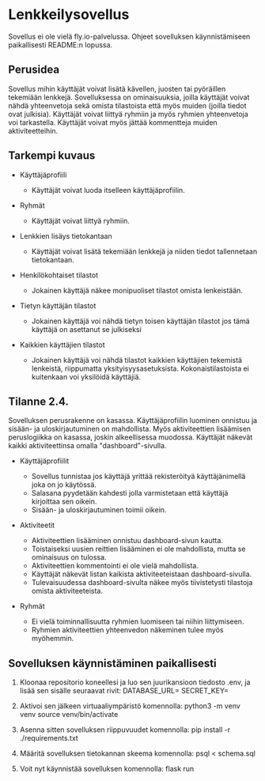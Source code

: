 # Lenkkeilysovellus

Sovellus ei ole vielä fly.io-palvelussa. Ohjeet sovelluksen käynnistämiseen paikallisesti README:n lopussa.

## Perusidea

Sovellus mihin käyttäjät voivat lisätä kävellen, juosten tai pyöräillen tekemiään lenkkejä. Sovelluksessa on ominaisuuksia, joilla käyttäjät voivat nähdä yhteenvetoja sekä omista tilastoista että myös muiden (joilla tiedot ovat julkisia). Käyttäjät voivat liittyä ryhmiin ja myös ryhmien yhteenvetoja voi tarkastella. Käyttäjät voivat myös jättää kommentteja muiden aktiviteetteihin.

## Tarkempi kuvaus

- Käyttäjäprofiili
	- Käyttäjät voivat luoda itselleen käyttäjäprofiilin.

- Ryhmät
	- Käyttäjät voivat liittyä ryhmiin.

- Lenkkien lisäys tietokantaan
	- Käyttäjät voivat lisätä tekemiään lenkkejä ja niiden tiedot tallennetaan tietokantaan.

- Henkilökohtaiset tilastot
	- Jokainen käyttäjä näkee monipuoliset tilastot omista lenkeistään.

- Tietyn käyttäjän tilastot
	- Jokainen käyttäjä voi nähdä tietyn toisen käyttäjän tilastot jos tämä käyttäjä on asettanut se julkiseksi

- Kaikkien käyttäjien tilastot
	- Jokainen käyttäjä voi nähdä tilastot kaikkien käyttäjien tekemistä lenkeistä, riippumatta yksityisyysasetuksista. Kokonaistilastoista ei kuitenkaan voi yksilöidä käyttäjiä.

## Tilanne 2.4.

Sovelluksen perusrakenne on kasassa. Käyttäjäprofiilin luominen onnistuu ja sisään- ja uloskirjautuminen on mahdollista. Myös aktiviteettien lisäämisen peruslogiikka on kasassa, joskin alkeellisessa muodossa. Käyttäjät näkevät kaikki aktiviteettinsa omalla "dashboard"-sivulla. 

- Käyttäjäprofiilit
	- Sovellus tunnistaa jos käyttäjä yrittää rekisteröityä käyttäjänimellä joka on jo käytössä.
	- Salasana pyydetään kahdesti jolla varmistetaan että käyttäjä kirjoittaa sen oikein.
	- Sisään- ja uloskirjautuminen toimii oikein.

- Aktiviteetit
	- Aktiviteettien lisääminen onnistuu dashboard-sivun kautta. 
	- Toistaiseksi uusien reittien lisääminen ei ole mahdollista, mutta se ominaisuus on tulossa.
	- Aktiviteettien kommentointi ei ole vielä mahdollista.
	- Käyttäjät näkevät listan kaikista aktiviteeteistaan dashboard-sivulla.
	- Tulevaisuudessa dashboard-sivulta näkee myös tiivistetysti tilastoja omista aktiviteeteista.

- Ryhmät
	- Ei vielä toiminnallisuutta ryhmien luomiseen tai niihin liittymiseen.
	- Ryhmien aktiviteettien yhteenvedon näkeminen tulee myös myöhemmin.

## Sovelluksen käynnistäminen paikallisesti

1. Kloonaa repositorio koneellesi ja luo sen juurikansioon tiedosto .env, ja lisää sen sisälle seuraavat rivit:
	DATABASE_URL=<tietokannan-paikallinen-osoite>
	SECRET_KEY=<salainen-avain>

2. Aktivoi sen jälkeen virtuaaliympäristö komennolla: 
	python3 -m venv venv
	source venv/bin/activate

3. Asenna sitten sovelluksen riippuvuudet komennolla:
	pip install -r ./requirements.txt

4. Määritä sovelluksen tietokannan skeema komennolla:
	psql < schema.sql

5. Voit nyt käynnistää sovelluksen komennolla:
	flask run
